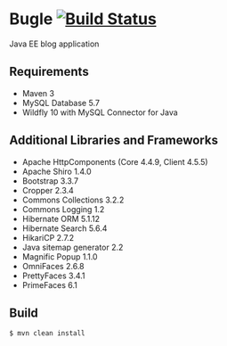 # Bugle [![Build Status](https://travis-ci.org/jrry/bugle.svg?branch=master)](https://travis-ci.org/jrry/bugle)
Java EE blog application

## Requirements
- Maven 3
- MySQL Database 5.7
- Wildfly 10 with MySQL Connector for Java

## Additional Libraries and Frameworks
- Apache HttpComponents (Core 4.4.9, Client 4.5.5)
- Apache Shiro 1.4.0
- Bootstrap 3.3.7
- Cropper 2.3.4
- Commons Collections 3.2.2
- Commons Logging 1.2
- Hibernate ORM 5.1.12
- Hibernate Search 5.6.4
- HikariCP 2.7.2
- Java sitemap generator 2.2
- Magnific Popup 1.1.0
- OmniFaces 2.6.8
- PrettyFaces 3.4.1
- PrimeFaces 6.1

## Build
```
$ mvn clean install
```
